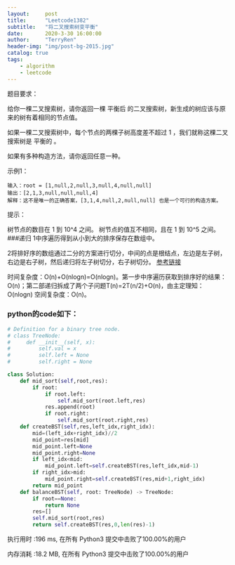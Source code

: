 ```yaml
---
layout:     post
title:      "Leetcode1382"
subtitle:   "将二叉搜索树变平衡"
date:       2020-3-30 16:00:00
author:     "TerryRen"
header-img: "img/post-bg-2015.jpg"
catalog: true
tags:
    - algorithm
    - leetcode
---
```

题目要求：

给你一棵二叉搜索树，请你返回一棵 平衡后 的二叉搜索树，新生成的树应该与原来的树有着相同的节点值。

如果一棵二叉搜索树中，每个节点的两棵子树高度差不超过 1 ，我们就称这棵二叉搜索树是 平衡的 。

如果有多种构造方法，请你返回任意一种。





示例1：
```
输入：root = [1,null,2,null,3,null,4,null,null]
输出：[2,1,3,null,null,null,4]
解释：这不是唯一的正确答案，[3,1,4,null,2,null,null] 也是一个可行的构造方案。
```
提示：

树节点的数目在 1 到 10^4 之间。
树节点的值互不相同，且在 1 到 10^5 之间。
###递归
1中序遍历得到从小到大的排序保存在数组中。

2将排好序的数组通过二分的方案进行切分，中间的点是根结点，左边是左子树，右边是右子树，然后递归将左子树切分，右子树切分。
[参考链接](https://leetcode-cn.com/problems/balance-a-binary-search-tree/solution/python3-shuang-100ti-jie-by-yang-jian-li/)

时间复杂度：O(n)+O(nlogn)=O(nlogn)。第一步中序遍历获取到排序好的结果：O(n)；第二部递归拆成了两个子问题T(n)=2T(n/2)+O(n)，由主定理知：O(nlogn)
空间复杂度：O(n)。

### python的code如下：


```python
# Definition for a binary tree node.
# class TreeNode:
#     def __init__(self, x):
#         self.val = x
#         self.left = None
#         self.right = None

class Solution:
    def mid_sort(self,root,res):
        if root:
            if root.left:
                self.mid_sort(root.left,res)
            res.append(root)
            if root.right:
                self.mid_sort(root.right,res)
    def createBST(self,res,left_idx,right_idx):
        mid=(left_idx+right_idx)//2
        mid_point=res[mid]
        mid_point.left=None
        mid_point.right=None
        if left_idx<mid:
            mid_point.left=self.createBST(res,left_idx,mid-1)
        if right_idx>mid:
            mid_point.right=self.createBST(res,mid+1,right_idx)
        return mid_point
    def balanceBST(self, root: TreeNode) -> TreeNode:
        if root==None:
            return None
        res=[]
        self.mid_sort(root,res)
        return self.createBST(res,0,len(res)-1)
```
执行用时 :196 ms, 在所有 Python3 提交中击败了100.00%的用户

内存消耗 :18.2 MB, 在所有 Python3 提交中击败了100.00%的用户
